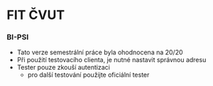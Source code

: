 # FIT ČVUT
### BI-PSI
- Tato verze semestrální práce byla ohodnocena na 20/20
- Při použití testovacího clienta, je nutné nastavit správnou adresu
- Tester pouze zkouší autentizaci
    - pro další testování použijte oficiální tester 
